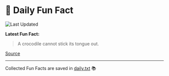 # 🌟 Daily Fun Fact

![Last Updated](https://img.shields.io/badge/Last_Updated-2025_07_08-blue?style=flat-square)

**Latest Fun Fact:**

> A crocodile cannot stick its tongue out.

[Source](http://www.djtech.net/humor/useless_facts.htm)

---

Collected Fun Facts are saved in [daily.txt](daily.txt) 📚
